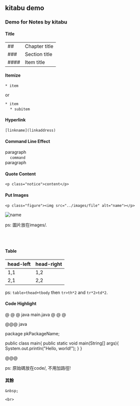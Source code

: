 ## kitabu demo

### Demo for Notes by kitabu

#### Title

<table>
	<tr>
		<td>##</td>
		<td>Chapter title</td>
	</tr>
	<tr>
		<td>###</td>
		<td>Section title</td>
	</tr>
	<tr>
		<td>####</td>
		<td>Item title</td>
	</tr>
</table>

#### Itemize

`* item`

or

`* item`<br>
&nbsp;&nbsp;&nbsp;&nbsp;`* subitem`

#### Hyperlink

`[linkname](linkaddress)`

#### Command Line Effect

paragraph<br>
&nbsp;&nbsp;&nbsp;&nbsp;`command`<br>
paragraph<br>

#### Quote Content

`<p class="notice">content</p>`

#### Put Images

`<p class="figure"><img src="../images/file" alt="name"></p>`
<p class="figure"><img src="../images/test.png" alt="name"></p>

ps: 圖片放在images/.

<br><br>

#### Table

<table>
	<thead>
		<tr>
			<th>head-left</th>
			<th>head-right</th>
		</tr>
	</thead>
	<tbody>
		<tr>
			<td>1,1</td>
			<td>1,2</td>
		</tr>
		<tr>
			<td>2,1</td>
			<td>2,2</td>
		</tr>
	</tbody>
</table>

ps: `table>thead+tbody` then `tr>th*2` and `tr*2>td*2`.

#### Code Highlight

@ @ @ java main.java @ @ @

@@@ java

package pkPackageName;

public class main{
	public static void main(String[] args){
		System.out.println("Hello, world!");
	}
}

@@@

ps: 原始碼放在code/, 不用加路徑!

#### 其餘

`&nbsp;`<br>

`<br>`